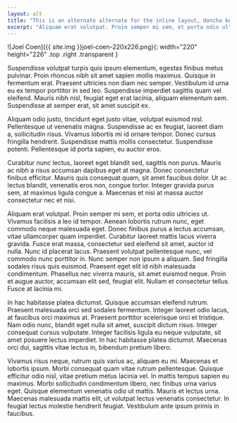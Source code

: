 ```yaml
---
layout: alt
title: "This is an alternate alternate for the inline layout, doncha know"
excerpt: "Aliquam erat volutpat. Proin semper mi sem, et porta odio ultricies ut. Vivamus facilisis a leo id tempor. Aenean lobortis rutrum nunc, eget commodo neque malesuada eget."
---
```


![Joel Coen]({{ site.img }}joel-coen-220x226.png){: width="220" height="226" .top .right .transparent }

Suspendisse volutpat turpis quis ipsum elementum, egestas finibus metus pulvinar. Proin rhoncus nibh sit amet sapien mollis maximus. Quisque in fermentum erat. Praesent ultricies non diam nec semper. Vestibulum id urna eu ex tempor porttitor in sed leo. Suspendisse imperdiet sagittis quam vel eleifend. Mauris nibh nisl, feugiat eget erat lacinia, aliquam elementum sem. Suspendisse at semper erat, sit amet suscipit ex.

Aliquam odio justo, tincidunt eget justo vitae, volutpat euismod nisl. Pellentesque ut venenatis magna. Suspendisse ac ex feugiat, laoreet diam a, sollicitudin risus. Vivamus lobortis mi id ornare tempor. Donec cursus fringilla hendrerit. Suspendisse mattis mollis consectetur. Suspendisse potenti. Pellentesque id porta sapien, eu auctor eros.

Curabitur nunc lectus, laoreet eget blandit sed, sagittis non purus. Mauris ac nibh a risus accumsan dapibus eget at magna. Donec consectetur finibus efficitur. Mauris quis consequat quam, sit amet faucibus dolor. Ut ac lectus blandit, venenatis eros non, congue tortor. Integer gravida purus sem, at maximus ligula congue a. Maecenas et nisi at massa auctor consectetur nec et nisi.

Aliquam erat volutpat. Proin semper mi sem, et porta odio ultricies ut. Vivamus facilisis a leo id tempor. Aenean lobortis rutrum nunc, eget commodo neque malesuada eget. Donec finibus purus a lectus accumsan, vitae ullamcorper quam imperdiet. Curabitur laoreet mattis lacus viverra gravida. Fusce erat massa, consectetur sed eleifend sit amet, auctor id nulla. Nunc id placerat lacus. Praesent volutpat pellentesque nunc, vel commodo nunc porttitor in. Nunc semper non ipsum a aliquam. Sed fringilla sodales risus quis euismod. Praesent eget elit id nibh malesuada condimentum. Phasellus nec viverra mauris, sit amet euismod neque. Proin et augue auctor, accumsan elit sed, feugiat elit. Nullam et consectetur tellus. Fusce at lacinia mi.

In hac habitasse platea dictumst. Quisque accumsan eleifend rutrum. Praesent malesuada orci sed sodales fermentum. Integer laoreet odio lacus, at faucibus orci maximus at. Praesent porttitor scelerisque orci et tristique. Nam odio nunc, blandit eget nulla sit amet, suscipit dictum risus. Integer consequat cursus vulputate. Integer facilisis ligula eu neque vulputate, sit amet posuere lectus imperdiet. In hac habitasse platea dictumst. Maecenas orci dui, sagittis vitae lectus in, bibendum pretium libero.

Vivamus risus neque, rutrum quis varius ac, aliquam eu mi. Maecenas et lobortis ipsum. Morbi consequat quam vitae rutrum pellentesque. Quisque efficitur odio nisl, vitae pretium metus lacinia vel. In mattis tempus sapien eu maximus. Morbi sollicitudin condimentum libero, nec finibus urna varius eget. Quisque elementum venenatis odio ut mattis. Mauris et lectus urna. Maecenas malesuada mattis elit, ut volutpat lectus venenatis consectetur. In feugiat lectus molestie hendrerit feugiat. Vestibulum ante ipsum primis in faucibus.
